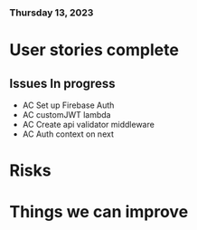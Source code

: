 ### Thursday 13, 2023

# User stories complete

## Issues In progress

- AC  Set up Firebase Auth 
- AC  customJWT lambda
- AC  Create api validator middleware
- AC  Auth context on next
 
# Risks



# Things we can improve
